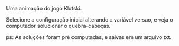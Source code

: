 Uma animação do jogo Klotski.

Selecione a configuração inicial alterando a variável versao,
e veja o computador solucionar o quebra-cabeças.

ps: As soluções foram pré computadas, e salvas em um arquivo txt.
